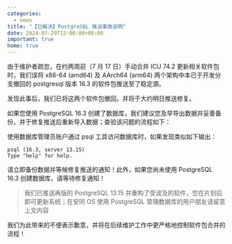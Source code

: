 ```yaml
---
categories:
  - news
title: "【已解决】PostgreSQL 推送事故说明"
date: 2024-07-29T12:00:00+08:00
important: true
home: true
---
```


由于维护者疏忽，在约两周前（7 月 17 日）手动合并 ICU 74.2 更新相关软件包时，我们误将 x86-64 (amd64) 及 AArch64 (arm64) 两个架构中本已于开发分支撤回的 postgresql 版本 16.3 的软件包推送至了稳定源。

发现此事后，我们已将这两个软件包撤回，并将于大约明日推送修复。

如果您使用 PostgreSQL 16.3 创建了数据库，我们建议您及早导出数据并妥善备份，并于修复推送后重新导入数据；查验该问题的流程如下：

使用数据库管理员账户通过 psql 工具访问数据库时，如果发现类似如下输出：

```
psql (16.3, server 13.15)
Type "help" for help.
```

请立即备份数据并等候修复推送的通知！此外，如果您尚未使用 PostgreSQL 16.3 创建数据库，请等待修复通知！

>我们已推送再版的 PostgreSQL 13.15 并重构了受波及的软件，您在片刻后即可更新系统；在安同 OS 使用 PostgreSQL 管理数据库的用户朋友请留意上文内容

我们为此带来的不便表示歉意，并将在后续维护工作中更严格地控制软件包合并的流程！
